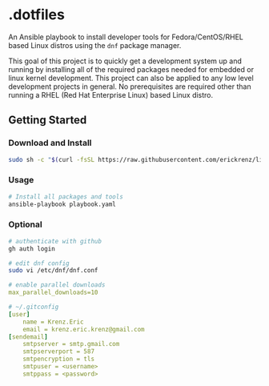 # .dotfiles

An Ansible playbook to install developer tools for Fedora/CentOS/RHEL based Linux distros using the `dnf` package manager. 

This goal of this project is to quickly get a development system up and running by installing all of the required packages needed for embedded or linux kernel development. This project can also be applied to any low level development projects in general. No prerequisites are required other than running a RHEL (Red Hat Enterprise Linux) based Linux distro. 

## Getting Started

### Download and Install

```bash
sudo sh -c "$(curl -fsSL https://raw.githubusercontent.com/erickrenz/linux-dev-setup/main/setup.sh)"
```

### Usage

```bash
# Install all packages and tools
ansible-playbook playbook.yaml
```

### Optional

```bash
# authenticate with github
gh auth login
```

```bash
# edit dnf config
sudo vi /etc/dnf/dnf.conf
```

```yml
# enable parallel downloads
max_parallel_downloads=10
```

```yml
# ~/.gitconfig
[user]
    name = Krenz.Eric
    email = krenz.eric.krenz@gmail.com
[sendemail]
    smtpserver = smtp.gmail.com
    smtpserverport = 587
    smtpencryption = tls
    smtpuser = <username>
    smtppass = <password>
```
